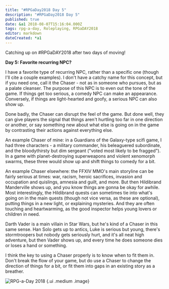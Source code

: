 ```yaml
---
title: "#RPGaDay2018 Day 5"
description: "#RPGaDay2018 Day 5"
published: true
date: &a1 2018-08-07T15:16:04.000Z
tags: rpg-a-day, Roleplaying, RPGaDAY2018
editor: markdown
dateCreated: *a1
---
```


Catching up on #RPGaDAY2018 after two days of moving!

**Day 5: Favorite recurring NPC?**

I have a favorite type of recurring NPC, rather than a specific one (though I'll cite a couple examples). I don't have a catchy name for this concept, but if you need one, call it the Chaser - not as in someone who pursues, but as a palate cleanser. The purpose of this NPC is to even out the tone of the game. If things get too serious, a comedy NPC can make an appearance. Conversely, if things are light-hearted and goofy, a serious NPC can also show up.

<!-- more -->

Done badly, the Chaser can disrupt the feel of the game. But done well, they can give players the signal that things aren't hurtling too far in one direction or another, or say something new about what else is going on in the game by contrasting their actions against everything else.

An example Chaser of mine: in a Guardians of the Galaxy-type scifi game, I had three characters - a military commander, his beleaguered subordinate, and the bloodythirsty but dim sergeant ("voted most likely to be fragged"). In a game with planet-destroying superweapons and violent xenomorph swarms, these three would show up and shift things to comedy for a bit.

An example Chaser elsewhere: the FFXIV MMO's main storyline can be fairly serious at times: war, racism, heroic sacrifices, invasion and occupation and quislings, amnesia and guilt, and more. But then Hildibrand Manderville shows up, and you know things are gonna be okay for awhile. Most interestingly, the Hildibrand quests can sometimes tie into what's going on in the main quests (though not vice versa, as these are optional), putting things in a new light, or explaining mysteries. And they are often touching and heartwarming, as the good inspector helps young lovers or children in need.

Darth Vader is a main villain in Star Wars, but he's kind of a Chaser in this same sense. Han Solo gets up to antics, Luke is serious but young, there's stormtroopers but nobody gets seriously hurt, and it's all neat high adventure, but then Vader shows up, and every time he does someone dies or loses a hand or something.

I think the key to using a Chaser properly is to know when to fit them in. Don't break the flow of your game, but do use a Chaser to change the direction of things for a bit, or fit them into gaps in an existing story as a breather.

![RPG-a-Day 2018](/assets/rpg/RPG-a-Day%202018.jpg) {.ui .medium .image}